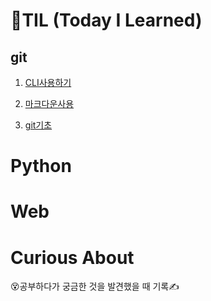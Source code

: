 # 🌱TIL (Today I Learned)

## git

1. [CLI사용하기](/startcamp/CLI.md)

2. [마크다운사용](/startcamp/markdown.md)

3.  [git기초](/startcamp/git.md)

   

# Python







# Web







# Curious About

😵공부하다가 궁금한 것을 발견했을 때 기록✍
